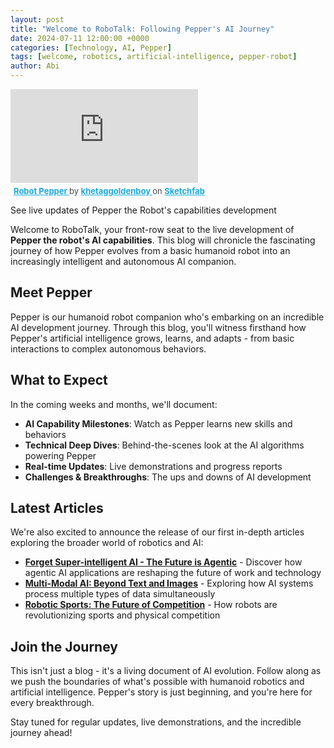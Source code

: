 ```yaml
---
layout: post
title: "Welcome to RoboTalk: Following Pepper's AI Journey"
date: 2024-07-11 12:00:00 +0000
categories: [Technology, AI, Pepper]
tags: [welcome, robotics, artificial-intelligence, pepper-robot]
author: Abi 
---
```


<section class="model-showcase">
  <div class="model-flex">
    <div class="model-container">
      <div class="sketchfab-embed-wrapper">
        <iframe title="Robot Pepper" frameborder="0" allowfullscreen mozallowfullscreen="true" webkitallowfullscreen="true" allow="autoplay; fullscreen; xr-spatial-tracking" xr-spatial-tracking execution-while-out-of-viewport execution-while-not-rendered web-share src="https://sketchfab.com/models/8a31853948d848828584f2a28b5c21f3/embed"></iframe>
        <p style="font-size: 13px; font-weight: normal; margin: 5px; color: #4A4A4A;">
          <a href="https://sketchfab.com/3d-models/robot-pepper-8a31853948d848828584f2a28b5c21f3?utm_medium=embed&utm_campaign=share-popup&utm_content=8a31853948d848828584f2a28b5c21f3" target="_blank" rel="nofollow" style="font-weight: bold; color: #1CAAD9;"> Robot Pepper </a> by <a href="https://sketchfab.com/khetaggoldenboy?utm_medium=embed&utm_campaign=share-popup&utm_content=8a31853948d848828584f2a28b5c21f3" target="_blank" rel="nofollow" style="font-weight: bold; color: #1CAAD9;"> khetaggoldenboy </a> on <a href="https://sketchfab.com?utm_medium=embed&utm_campaign=share-popup&utm_content=8a31853948d848828584f2a28b5c21f3" target="_blank" rel="nofollow" style="font-weight: bold; color: #1CAAD9;">Sketchfab</a>
        </p>
      </div>
    </div>
    <div class="model-description">
      <p>See live updates of Pepper the Robot's capabilities development</p>
    </div>
  </div>
</section>

Welcome to RoboTalk, your front-row seat to the live development of **Pepper the robot's AI capabilities**. This blog will chronicle the fascinating journey of how Pepper evolves from a basic humanoid robot into an increasingly intelligent and autonomous AI companion.

## Meet Pepper

Pepper is our humanoid robot companion who's embarking on an incredible AI development journey. Through this blog, you'll witness firsthand how Pepper's artificial intelligence grows, learns, and adapts - from basic interactions to complex autonomous behaviors.

## What to Expect

In the coming weeks and months, we'll document:

- **AI Capability Milestones**: Watch as Pepper learns new skills and behaviors
- **Technical Deep Dives**: Behind-the-scenes look at the AI algorithms powering Pepper
- **Real-time Updates**: Live demonstrations and progress reports
- **Challenges & Breakthroughs**: The ups and downs of AI development

## Latest Articles

We're also excited to announce the release of our first in-depth articles exploring the broader world of robotics and AI:

- **[Forget Super-intelligent AI - The Future is Agentic](/articles/agentic-ai-future.html)** - Discover how agentic AI applications are reshaping the future of work and technology
- **[Multi-Modal AI: Beyond Text and Images](/articles/multi-modal.html)** - Exploring how AI systems process multiple types of data simultaneously
- **[Robotic Sports: The Future of Competition](/articles/robo-sport.html)** - How robots are revolutionizing sports and physical competition

## Join the Journey

This isn't just a blog - it's a living document of AI evolution. Follow along as we push the boundaries of what's possible with humanoid robotics and artificial intelligence. Pepper's story is just beginning, and you're here for every breakthrough.

Stay tuned for regular updates, live demonstrations, and the incredible journey ahead!

